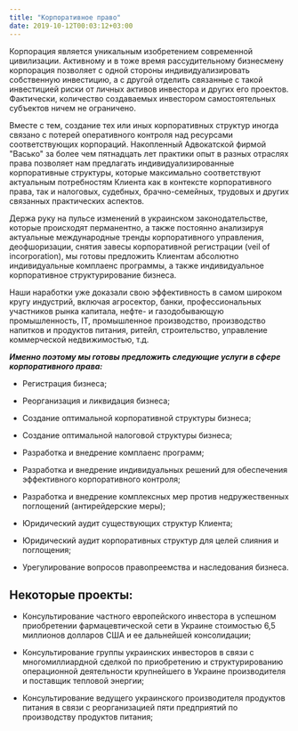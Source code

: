 ```yaml
---
title: "Корпоративное право"
date: 2019-10-12T00:03:12+03:00
---
```


Корпорация является уникальным изобретением современной цивилизации. Активному и в тоже время рассудительному бизнесмену корпорация позволяет с одной стороны индивидуализировать собственную инвестицию, а с другой отделить связанные с такой инвестицией риски от личных активов инвестора и других его проектов. Фактически, количество создаваемых инвестором самостоятельных субъектов ничем не ограничено.

Вместе с тем, создание тех или иных корпоративных структур иногда связано с потерей оперативного контроля над ресурсами соответствующих корпораций. Накопленный Адвокатской фирмой "Васько" за более чем пятнадцать лет практики опыт в разных отраслях права позволяет нам предлагать индивидуализированные корпоративные структуры, которые максимально соответствуют актуальным потребностям Клиента как в контексте корпоративного права, так и налоговых, судебных, брачно-семейных, трудовых и других связанных практических аспектов.

Держа руку на пульсе изменений в украинском законодательстве, которые происходят перманентно, а также постоянно анализируя актуальные международные тренды корпоративного управления, деофшоризации, снятия завесы корпоративной регистрации (veil of incorporation), мы готовы предложить Клиентам абсолютно индивидуальные комплаенс программы, а также индивидуальное корпоративное структурирование бизнеса.

Наши наработки уже доказали свою эффективность в самом широком кругу индустрий, включая агросектор, банки, профессиональных участников рынка капитала, нефте- и газодобывающую промышленность, ІТ, промышленное производство, производство напитков и продуктов питания, ритейл, строительство, управление коммерческой недвижимостью, т.д.

***Именно поэтому мы готовы предложить следующие услуги в сфере корпоративного права:***

- Регистрация бизнеса;

- Реорганизация и ликвидация бизнеса;

- Создание оптимальной корпоративной структуры бизнеса;

- Создание оптимальной налоговой структуры бизнеса;

- Разработка и внедрение комплаенс программ;

- Разработка и внедрение индивидуальных решений для обеспечения эффективного корпоративного контроля;

- Разработка и внедрение комплексных мер против недружественных поглощений (антирейдерские меры);

- Юридический аудит существующих структур Клиента;

- Юридический аудит корпоративных структур для целей слияния и поглощения;

- Урегулирование вопросов правопреемства и наследования бизнеса.

## Некоторые проекты:

- Консультирование частного европейского инвестора в успешном приобретении фармацевтической сети в Украине стоимостью 6,5 миллионов долларов США и ее дальнейшей консолидации;

- Консультирование группы украинских инвесторов в связи с многомиллиардной сделкой по приобретению и структурированию операционной деятельности крупнейшего в Украине производителя и поставщик тепловой энергии;

- Консультирование ведущего украинского производителя продуктов питания в связи с реорганизацией пяти предприятий по производству продуктов питания;
